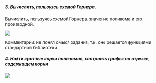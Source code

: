 ##### 3. Вычислить, пользуясь схемой Горнера. 

Вычислить, пользуясь схемой Горнера, значение полинома и его производной.

<img src="https://render.githubusercontent.com/render/math?math=x^4-2x^3%2b6x^2-10x%2b16, x_0=4">

Комментарий: не понял смысл задания, т.к. оно решается функциями стандартной библиотеки 

##### 4. Найти кратные корни полиномов, построить график на отрезке, содержащем корни

<img src="https://render.githubusercontent.com/render/math?math=x^{2n}-nx^{n%2b1}%2bnx^{n-1}-1">



